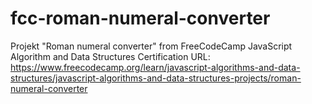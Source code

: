 # fcc-roman-numeral-converter
Projekt "Roman numeral converter" from FreeCodeCamp JavaScript Algorithm and Data Structures Certification URL: https://www.freecodecamp.org/learn/javascript-algorithms-and-data-structures/javascript-algorithms-and-data-structures-projects/roman-numeral-converter

